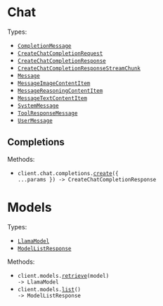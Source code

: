 # Chat

Types:

- <code><a href="./src/resources/chat/chat.ts">CompletionMessage</a></code>
- <code><a href="./src/resources/chat/chat.ts">CreateChatCompletionRequest</a></code>
- <code><a href="./src/resources/chat/chat.ts">CreateChatCompletionResponse</a></code>
- <code><a href="./src/resources/chat/chat.ts">CreateChatCompletionResponseStreamChunk</a></code>
- <code><a href="./src/resources/chat/chat.ts">Message</a></code>
- <code><a href="./src/resources/chat/chat.ts">MessageImageContentItem</a></code>
- <code><a href="./src/resources/chat/chat.ts">MessageReasoningContentItem</a></code>
- <code><a href="./src/resources/chat/chat.ts">MessageTextContentItem</a></code>
- <code><a href="./src/resources/chat/chat.ts">SystemMessage</a></code>
- <code><a href="./src/resources/chat/chat.ts">ToolResponseMessage</a></code>
- <code><a href="./src/resources/chat/chat.ts">UserMessage</a></code>

## Completions

Methods:

- <code title="post /v1/chat/completions">client.chat.completions.<a href="./src/resources/chat/completions.ts">create</a>({ ...params }) -> CreateChatCompletionResponse</code>

# Models

Types:

- <code><a href="./src/resources/models.ts">LlamaModel</a></code>
- <code><a href="./src/resources/models.ts">ModelListResponse</a></code>

Methods:

- <code title="get /v1/models/{model}">client.models.<a href="./src/resources/models.ts">retrieve</a>(model) -> LlamaModel</code>
- <code title="get /v1/models">client.models.<a href="./src/resources/models.ts">list</a>() -> ModelListResponse</code>

